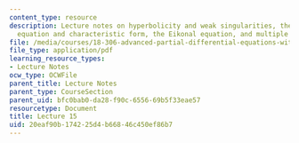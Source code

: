 ```yaml
---
content_type: resource
description: Lecture notes on hyperbolicity and weak singularities, the Hamilton-Jacobi
  equation and characteristic form, the Eikonal equation, and multiple values.
file: /media/courses/18-306-advanced-partial-differential-equations-with-applications-fall-2009/20eaf90b174225d4b66846c450ef86b7_MIT18_306f09_lec15.pdf
file_type: application/pdf
learning_resource_types:
- Lecture Notes
ocw_type: OCWFile
parent_title: Lecture Notes
parent_type: CourseSection
parent_uid: bfc0bab0-da28-f90c-6556-69b5f33eae57
resourcetype: Document
title: Lecture 15
uid: 20eaf90b-1742-25d4-b668-46c450ef86b7
---
```

